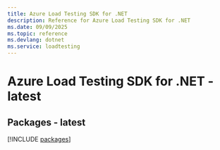 ```yaml
---
title: Azure Load Testing SDK for .NET
description: Reference for Azure Load Testing SDK for .NET
ms.date: 09/09/2025
ms.topic: reference
ms.devlang: dotnet
ms.service: loadtesting
---
```

# Azure Load Testing SDK for .NET - latest
## Packages - latest
[!INCLUDE [packages](load-testing-index.md)]
